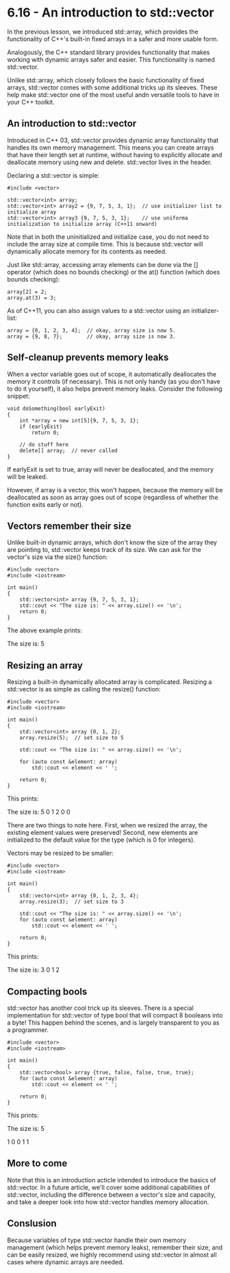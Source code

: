 
# 6.16 - An introduction to std::vector

In the previous lesson, we introduced std::array, which provides the functionality of C++'s built-in fixed arrays in a safer and more usable form.

Analogously, the C++ standard library provides functionality that makes working with dynamic arrays safer and easier. This functionality is named std::vector.

Unlike std::array, which closely follows the basic functionality of fixed arrays, std::vector comes with some additional tricks up its sleeves. These help make std::vector one of the most useful andn versatile tools to have in your C++ toolkit.

## An introduction to std::vector

Introduced in C++ 03, std::vector provides dynamic array functionality that handles its own memory management. This means you can create arrays that have their length set at runtime, without having to explicitly allocate and deallocate memory using new and delete. std::vector lives in the <vector> header.

Declaring a std::vector is simple:

```
#include <vector>

std::vector<int> array;
std::vector<int> array2 = {9, 7, 5, 3, 1};  // use initializer list to initialize array
std::vector<int> array3 {9, 7, 5, 3, 1};    // use uniforma initialization to initialize array (C++11 onward)
```

Note that in both the uninitialized and initialize case, you do not need to include the array size at compile time. This is because std::vector will dynamically allocate memory for its contents as needed.

Just like std::array, accessing array elements can be done via the [] operator (which does no bounds checking) or the at() function (which does bounds checking):

```
array[2] = 2;
array.at(3) = 3;
```

As of C++11, you can also assign values to a std::vector using an initializer-list:

```
array = {0, 1, 2, 3, 4};  // okay, array size is now 5.
array = {9, 8, 7};        // okay, array size is now 3.
```

## Self-cleanup prevents memory leaks

When a vector variable goes out of scope, it automatically deallocates the memory it controls (if necessary). This is not only handy (as you don't have to do it yourself), it also helps prevent memory leaks. Consider the following snippet:

```
void doSomething(bool earlyExit)
{
    int *array = new int[5]{9, 7, 5, 3, 1};
    if (earlyExit)
        return 0;

    // do stuff here
    delete[] array;  // never called
}
```

If earlyExit is set to true, array will never be deallocated, and the memory will be leaked.

However, if array is a vector, this won't happen, because the memory will be deallocated as soon as array goes out of scope (regardless of whether the function exits early or not).

## Vectors remember their size

Unlike built-in dynamic arrays, which don't know the size of the array they are pointing to, std::vector keeps track of its size. We can ask for the vector's size via the size() function:

```
#include <vector>
#include <iostream>

int main()
{
    std::vector<int> array {9, 7, 5, 3, 1};
    std::cout << "The size is: " << array.size() << '\n';
    return 0;
}
```

The above example prints:

The size is: 5


## Resizing an array

Resizing a built-in dynamically allocated array is complicated. Resizing a std::vector is as simple as calling the resize() function:

```
#include <vector>
#include <iostream>

int main()
{
    std::vector<int> array {0, 1, 2};
    array.resize(5);  // set size to 5

    std::cout << "The size is: " << array.size() << '\n';

    for (auto const &element: array)
        std::cout << element << ' ';

    return 0;
}
```

This prints:

The size is: 5
0 1 2 0 0

There are two things to note here. First, when we resized the array, the existing element values were preserved! Second, new elements are initialized to the default value for the type (which is 0 for integers).

Vectors may be resized to be smaller:

```
#include <vector>
#include <iostream>

int main()
{
    std::vector<int> array {0, 1, 2, 3, 4};
    array.resize(3);  // set size to 3

    std::cout << "The size is: " << array.size() << '\n';
    for (auto const &element: array)
        std::cout << element << ' ';

    return 0;
}
```

This prints:

The size is: 3
0 1 2


## Compacting bools

std::vector has another cool trick up its sleeves. There is a special implementation for std::vector of type bool that will compact 8 booleans into a byte! This happen behind the scenes, and is largely transparent to you as a programmer.

```
#include <vector>
#include <iostream>

int main()
{
    std::vector<bool> array {true, false, false, true, true};
    for (auto const &element: array)
        std::cout << element << ' ';

    return 0;
}
```

This prints:

The size is: 5

1 0 0 1 1

## More to come

Note that this is an introduction acticle intended to introduce the basics of std::vector. In a future article, we'll cover some additional capabilities of std::vector, including the difference between a vector's size and capacity, and take a deeper look into how std::vector handles memory allocation.

## Conslusion

Because variables of type std::vector handle their own memory management (which helps prevent memory leaks), remember their size, and can be easily resized, we highly recommend using std::vector in almost all cases where dynamic arrays are needed.

